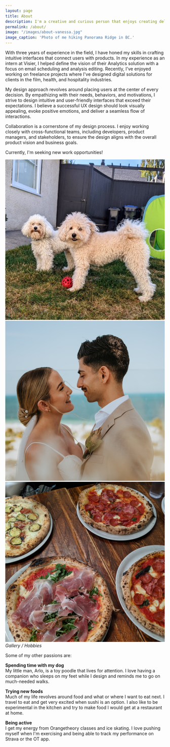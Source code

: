 ```yaml
---
layout: page
title: About
description: I'm a creative and curious person that enjoys creating delightful and meaningful digital experiences.
permalink: /about/
image: "/images/about-vanessa.jpg"
image_caption: 'Photo of me hiking Panorama Ridge in BC.'
---
```

With three years of experience in the field, I have honed my skills in crafting intuitive interfaces that connect users with products. In my experience as an intern at Visier, I helped define the vision of their Analytics solution with a focus on email scheduling and analysis editing. Recently, I've enjoyed working on freelance projects where I've designed digital solutions for clients in the film, health, and hospitality industries. 

My design approach revolves around placing users at the center of every decision. By empathizing with their needs, behaviors, and motivations, I strive to design intuitive and user-friendly interfaces that exceed their expectations. I believe a successful UX design should look visually appealing, evoke positive emotions, and deliver a seamless flow of interactions.

Collaboration is a cornerstone of my design process. I enjoy working closely with cross-functional teams, including developers, product managers, and stakeholders, to ensure the design aligns with the overall product vision and business goals.

Currently, I'm seeking new work opportunities!

<div class="gallery-box">
  <div class="gallery">
    <img src="/images/about-arlo.jpg" loading="lazy">
    <img src="/images/about-family.jpg" loading="lazy">
    <img src="/images/about-foodie.jpg" loading="lazy">
  </div>
  <em>Gallery / Hobbies</em>
</div>

Some of my other passions are: 

**Spending time with my dog** <br>
My little man, Arlo, is a toy poodle that lives for attention. I love having a companion who sleeps on my feet while I design and reminds me to go on much-needed walks.

**Trying new foods** <br>
Much of my life revolves around food and what or where I want to eat next. I travel to eat and get very excited when sushi is an option. I also like to be experimental in the kitchen and try to make food I would get at a restaurant at home.

**Being active** <br>
I get my energy from Orangetheory classes and ice skating. I love pushing myself when I'm exercising and being able to track my performance on Strava or the OT app. 
